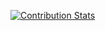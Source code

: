 [![Contribution Stats](https://github-contribution-stats.vercel.app/api/?username=mukhopat)](https://github.com/mukhopat/github-contribution-stats/)